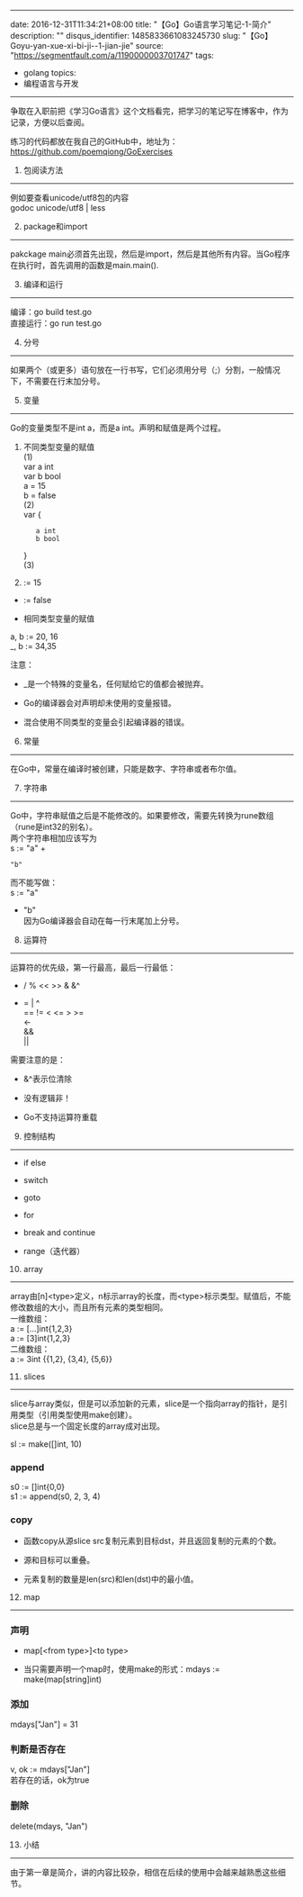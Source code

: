 
---
date: 2016-12-31T11:34:21+08:00
title: "【Go】Go语言学习笔记-1-简介"
description: ""
disqus_identifier: 1485833661083245730
slug: "【Go】Goyu-yan-xue-xi-bi-ji--1-jian-jie"
source: "https://segmentfault.com/a/1190000003701747"
tags: 
- golang 
topics:
- 编程语言与开发
---

争取在入职前把《学习Go语言》这个文档看完，把学习的笔记写在博客中，作为记录，方便以后查阅。

练习的代码都放在我自己的GitHub中，地址为：\
<https://github.com/poemqiong/GoExercises>

1. 包阅读方法
-------------

例如要查看unicode/utf8包的内容\
godoc unicode/utf8 | less

2. package和import
------------------

pakckage
main必须首先出现，然后是import，然后是其他所有内容。当Go程序在执行时，首先调用的函数是main.main().

3. 编译和运行
-------------

编译：go build test.go\
直接运行：go run test.go

4. 分号
-------

如果两个（或更多）语句放在一行书写，它们必须用分号（;）分割，一般情况下，不需要在行末加分号。

5. 变量
-------

Go的变量类型不是int a，而是a int。声明和赋值是两个过程。

1.  不同类型变量的赋值\
    (1)\
    var a int\
    var b bool\
    a = 15\
    b = false\
    (2)\
    var {

           a int
           b bool

    }\
    (3)

2.  := 15

-   := false

-   相同类型变量的赋值

a, b := 20, 16\
\_, b := 34,35

注意：

-   \_是一个特殊的变量名，任何赋给它的值都会被抛弃。

-   Go的编译器会对声明却未使用的变量报错。

-   混合使用不同类型的变量会引起编译器的错误。

6. 常量
-------

在Go中，常量在编译时被创建，只能是数字、字符串或者布尔值。

7. 字符串
---------

Go中，字符串赋值之后是不能修改的。如果要修改，需要先转换为rune数组（rune是int32的别名）。\
两个字符串相加应该写为\
s := "a" +

    "b"

而不能写做：\
s := "a"

-   "b"\
    因为Go编译器会自动在每一行末尾加上分号。

8. 运算符
---------

运算符的优先级，第一行最高，最后一行最低：

-   / % &lt;&lt; &gt;&gt; & &\^

-   = | \^\
    == != &lt; &lt;= &gt; &gt;=\
    &lt;-\
    &&\
    ||

需要注意的是：

-   &\^表示位清除

-   没有逻辑非！

-   Go不支持运算符重载

9. 控制结构
-----------

-   if else

-   switch

-   goto

-   for

-   break and continue

-   range（迭代器）

10. array
---------

array由\[n\]&lt;type&gt;定义，n标示array的长度，而&lt;type&gt;标示类型。赋值后，不能修改数组的大小，而且所有元素的类型相同。\
一维数组：\
a := \[...\]int{1,2,3}\
a := \[3\]int{1,2,3}\
二维数组：\
a := 3int {{1,2}, {3,4}, {5,6}}

11. slices
----------

slice与array类似，但是可以添加新的元素，slice是一个指向array的指针，是引用类型（引用类型使用make创建）。\
slice总是与一个固定长度的array成对出现。

sl := make(\[\]int, 10)

### append

s0 := \[\]int{0,0}\
s1 := append(s0, 2, 3, 4)

### copy

-   函数copy从源slice src复制元素到目标dst，并且返回复制的元素的个数。

-   源和目标可以重叠。

-   元素复制的数量是len(src)和len(dst)中的最小值。

12. map
-------

### 声明

-   map\[&lt;from type&gt;\]&lt;to type&gt;

-   当只需要声明一个map时，使用make的形式：mdays
    := make(map\[string\]int)

### 添加

mdays\["Jan"\] = 31

### 判断是否存在

v, ok := mdays\["Jan"\]\
若存在的话，ok为true

### 删除

delete(mdays, "Jan")

13. 小结
--------

由于第一章是简介，讲的内容比较杂，相信在后续的使用中会越来越熟悉这些细节。

